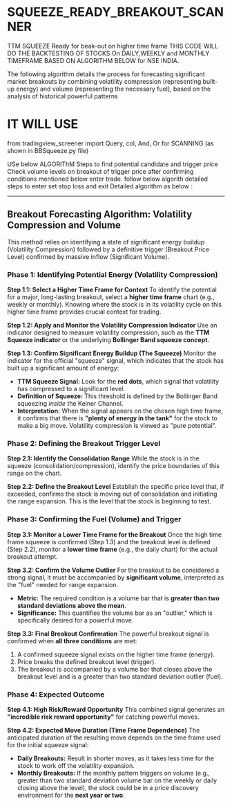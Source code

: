 # SQUEEZE_READY_BREAKOUT_SCANNER
TTM SQUEEZE Ready for beak-out on higher time frame
THIS CODE WILL DO THE BACKTESTING OF STOCKS On DAILY,WEEKLY and MONTHLY TIMEFRAME BASED ON ALGORITHM BELOW for NSE INDIA.

The following algorithm details the process for forecasting significant market breakouts by combining volatility compression (representing built-up energy) and volume (representing the necessary fuel), based on the analysis of historical powerful patterns  

# IT WILL USE 
 
from tradingview_screener import Query, col, And, Or
for SCANNING (as shown in BBSqueeze.py file)
 

USe below ALGORIThM Steps to find potential candidate and trigger price 
Check volume levels on breakout of trigger price
after confirming conditions mentioned below enter trade.
follow below algorith detailed steps to enter set stop loss and exit 
Detailed algorithm as below :

***

## Breakout Forecasting Algorithm: Volatility Compression and Volume

This method relies on identifying a state of significant energy buildup (Volatility Compression) followed by a definitive trigger (Breakout Price Level) confirmed by massive inflow (Significant Volume).

### Phase 1: Identifying Potential Energy (Volatility Compression)

**Step 1.1: Select a Higher Time Frame for Context**
To identify the potential for a major, long-lasting breakout, select a **higher time frame** chart (e.g., weekly or monthly). Knowing where the stock is in its volatility cycle on this higher time frame provides crucial context for trading.

**Step 1.2: Apply and Monitor the Volatility Compression Indicator**
Use an indicator designed to measure volatility compression, such as the **TTM Squeeze indicator** or the underlying **Bollinger Band squeeze concept**.

**Step 1.3: Confirm Significant Energy Buildup (The Squeeze)**
Monitor the indicator for the official "squeeze" signal, which indicates that the stock has built up a significant amount of energy:
*   **TTM Squeeze Signal:** Look for the **red dots**, which signal that volatility has compressed to a significant level.
*   **Definition of Squeeze:** This threshold is defined by the Bollinger Band squeezing *inside* the Kelner Channel.
*   **Interpretation:** When the signal appears on the chosen high time frame, it confirms that there is **"plenty of energy in the tank"** for the stock to make a big move. Volatility compression is viewed as "pure potential".

### Phase 2: Defining the Breakout Trigger Level

**Step 2.1: Identify the Consolidation Range**
While the stock is in the squeeze (consolidation/compression), identify the price boundaries of this range on the chart.

**Step 2.2: Define the Breakout Level**
Establish the specific price level that, if exceeded, confirms the stock is moving out of consolidation and initiating the range expansion. This is the level that the stock is beginning to test.

### Phase 3: Confirming the Fuel (Volume) and Trigger

**Step 3.1: Monitor a Lower Time Frame for the Breakout**
Once the high time frame squeeze is confirmed (Step 1.3) and the breakout level is defined (Step 2.2), monitor a **lower time frame** (e.g., the daily chart) for the actual breakout attempt.

**Step 3.2: Confirm the Volume Outlier**
For the breakout to be considered a strong signal, it must be accompanied by **significant volume**, interpreted as the "fuel" needed for range expansion.
*   **Metric:** The required condition is a volume bar that is **greater than two standard deviations above the mean**.
*   **Significance:** This quantifies the volume bar as an "outlier," which is specifically desired for a powerful move.

**Step 3.3: Final Breakout Confirmation**
The powerful breakout signal is confirmed when **all three conditions** are met:
1.  A confirmed squeeze signal exists on the higher time frame (energy).
2.  Price breaks the defined breakout level (trigger).
3.  The breakout is accompanied by a volume bar that closes above the breakout level and is a greater than two standard deviation outlier (fuel).

### Phase 4: Expected Outcome

**Step 4.1: High Risk/Reward Opportunity**
This combined signal generates an **"incredible risk reward opportunity"** for catching powerful moves.

**Step 4.2: Expected Move Duration (Time Frame Dependence)**
The anticipated duration of the resulting move depends on the time frame used for the initial squeeze signal:
*   **Daily Breakouts:** Result in shorter moves, as it takes less time for the stock to work off the volatility expansion.
*   **Monthly Breakouts:** If the monthly pattern triggers on volume (e.g., greater than two standard deviation volume bar on the weekly or daily closing above the level), the stock could be in a price discovery environment for the **next year or two**.
